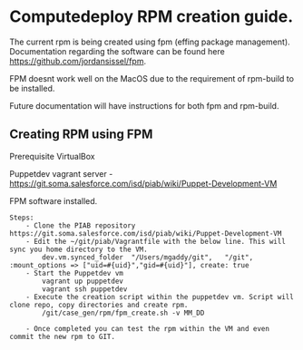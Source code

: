 Computedeploy RPM creation guide. 
====================================

The current rpm is being created using fpm (effing package management). Documentation regarding 
the software can be found here https://github.com/jordansissel/fpm. 

FPM doesnt work well on the MacOS due to the requirement of rpm-build to be installed. 

Future documentation will have instructions for both fpm and rpm-build.

Creating RPM using FPM
-----------------------
Prerequisite
VirtualBox 

Puppetdev vagrant server - https://git.soma.salesforce.com/isd/piab/wiki/Puppet-Development-VM

FPM software installed. 
	
	Steps:
		- Clone the PIAB repository https://git.soma.salesforce.com/isd/piab/wiki/Puppet-Development-VM
		- Edit the ~/git/piab/Vagrantfile with the below line. This will sync you home directory to the VM. 
			dev.vm.synced_folder  "/Users/mgaddy/git",   "/git", :mount_options => ["uid=#{uid}","gid=#{uid}"], create: true
		- Start the Puppetdev vm 
			vagrant up puppetdev
			vagrant ssh puppetdev
		- Execute the creation script within the puppetdev vm. Script will clone repo, copy directories and create rpm. 
			/git/case_gen/rpm/fpm_create.sh -v MM_DD 
		
		- Once completed you can test the rpm within the VM and even commit the new rpm to GIT.
		
		
			
		

